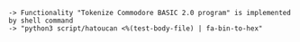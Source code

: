     -> Functionality "Tokenize Commodore BASIC 2.0 program" is implemented by shell command
    -> "python3 script/hatoucan <%(test-body-file) | fa-bin-to-hex"
